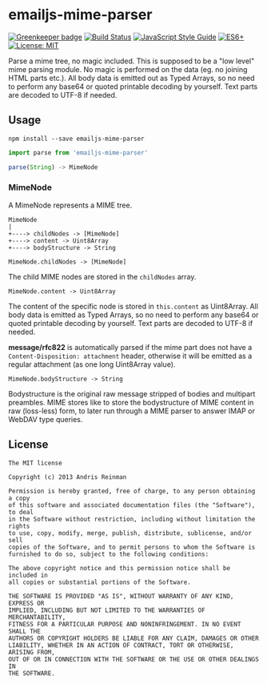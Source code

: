 # emailjs-mime-parser

[![Greenkeeper badge](https://badges.greenkeeper.io/emailjs/emailjs-mime-parser.svg)](https://greenkeeper.io/) [![Build Status](https://travis-ci.org/emailjs/emailjs-mime-parser.png?branch=master)](https://travis-ci.org/emailjs/emailjs-mime-parser) [![JavaScript Style Guide](https://img.shields.io/badge/code_style-standard-brightgreen.svg)](https://standardjs.com)  [![ES6+](https://camo.githubusercontent.com/567e52200713e0f0c05a5238d91e1d096292b338/68747470733a2f2f696d672e736869656c64732e696f2f62616467652f65732d362b2d627269676874677265656e2e737667)](https://kangax.github.io/compat-table/es6/) [![License: MIT](https://img.shields.io/badge/License-MIT-yellow.svg)](https://opensource.org/licenses/MIT)

Parse a mime tree, no magic included. This is supposed to be a "low level" mime parsing module. No magic is performed on the data (eg. no joining HTML parts etc.). All body data is emitted out as Typed Arrays, so no need to perform any base64 or quoted printable decoding by yourself. Text parts are decoded to UTF-8 if needed.

## Usage

```
npm install --save emailjs-mime-parser
```

```javascript
import parse from 'emailjs-mime-parser'

parse(String) -> MimeNode
```

### MimeNode

A MimeNode represents a MIME tree.

```
MimeNode
|
+----> childNodes -> [MimeNode]
+----> content -> Uint8Array
+----> bodyStructure -> String
```

```
MimeNode.childNodes -> [MimeNode]
```

The child MIME nodes are stored in the `childNodes` array.

```
MimeNode.content -> Uint8Array
```

The content of the specific node is stored in `this.content` as Uint8Array. All body data is emitted as Typed Arrays, so no need to perform any base64 or quoted printable decoding by yourself. Text parts are decoded to UTF-8 if needed.

**message/rfc822** is automatically parsed if the mime part does not have a `Content-Disposition: attachment` header, otherwise it will be emitted as a regular attachment (as one long Uint8Array value).


```
MimeNode.bodyStructure -> String
```

Bodystructure is the original raw message stripped of bodies and multipart preambles. MIME stores like to store the bodystructure of MIME content in raw (loss-less) form, to later run through a MIME parser to answer IMAP or WebDAV type queries.

## License

    The MIT license

    Copyright (c) 2013 Andris Reinman

    Permission is hereby granted, free of charge, to any person obtaining a copy
    of this software and associated documentation files (the "Software"), to deal
    in the Software without restriction, including without limitation the rights
    to use, copy, modify, merge, publish, distribute, sublicense, and/or sell
    copies of the Software, and to permit persons to whom the Software is
    furnished to do so, subject to the following conditions:

    The above copyright notice and this permission notice shall be included in
    all copies or substantial portions of the Software.

    THE SOFTWARE IS PROVIDED "AS IS", WITHOUT WARRANTY OF ANY KIND, EXPRESS OR
    IMPLIED, INCLUDING BUT NOT LIMITED TO THE WARRANTIES OF MERCHANTABILITY,
    FITNESS FOR A PARTICULAR PURPOSE AND NONINFRINGEMENT. IN NO EVENT SHALL THE
    AUTHORS OR COPYRIGHT HOLDERS BE LIABLE FOR ANY CLAIM, DAMAGES OR OTHER
    LIABILITY, WHETHER IN AN ACTION OF CONTRACT, TORT OR OTHERWISE, ARISING FROM,
    OUT OF OR IN CONNECTION WITH THE SOFTWARE OR THE USE OR OTHER DEALINGS IN
    THE SOFTWARE.
